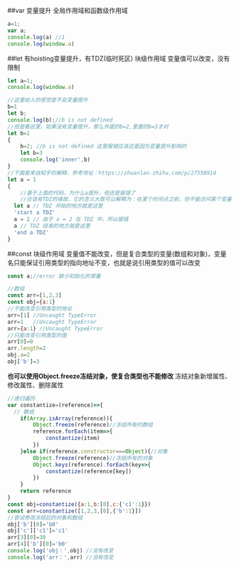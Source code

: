 ##var
变量提升
全局作用域和函数级作用域
```js
a=1;
var a;
console.log(a) //1
console.log(window.a)
```
##let
有hoisting变量提升，有TDZ(临时死区)
块级作用域
变量值可以改变，没有限制
```js
let a=1;
console.log(window.a)

//这里给人的感觉是不会变量提升
b=1
let b;
console.log(b);//b is not defined
//但是看这里，如果没有变量提升，那么外面的b=2,里面的b=3才对
let b=1
{
	b=2; //b is not defined 这里报错应该还是因为变量提升影响的
	let b=3
	console.log('inner',b)
}
//下面是来自知乎的解释，参考地址：https://zhuanlan.zhihu.com/p/27558914
let a = 1
{
	//基于上面的代码，为什么a提升，但还是报错了
	//应该有TDZ的缘故，它的含义大致可以解释为：在某个时间点之前，你不能访问某个变量，即使这个变量已经存在了
  let a // TDZ 开始的地方就是这里
  'start a TDZ'
  a = 2 // 由于 a = 2 在 TDZ 中，所以报错
  a // TDZ 结束的地方就是这里
  'end a TDZ'
}
```
##const
块级作用域
变量值不能改变，但是复合类型的变量(数组和对象)，变量名只能保证引用类型的指向地址不变，也就是说引用类型的值可以改变
```js
const a;//error 缺少初始化的常量

//数组
const arr=[1,2,3]
const obj={a:1}
//不能改变引用类型的地址
arr=[1] //Uncaught TypeError
arr=1   //Uncaught TypeError
arr={a:1} //Uncaught TypeError
//只能改变引用类型的值
arr[0]=0
arr.length=2
obj.a=2
obj['b']=3
```
**也可以使用Object.freeze冻结对象，使复合类型也不能修改**
冻结对象新增属性、修改属性、删除属性
```js
//递归遍历
var constantize=(reference)=>{
  // 数组
	if(Array.isArray(reference)){
		Object.freeze(reference)//冻结所有的数组
		reference.forEach(item=>{
			constantize(item)
		})
	}else if(reference.constructor===Object){//对象
		Object.freeze(reference)//冻结所有的对象
		Object.keys(reference).forEach(key=>{
			constantize(reference[key])
		})
	}
	return reference
}
const obj=constantize({a:1,b:[0],c:{'c1':1}})
const arr=constantize([1,2,3,[0],{'b':1}])
//尝试修改冻结后的对象和数组
obj['b'][0]='b0'
obj['c']['c1']='c1'
arr[3][0]=30
arr[4]['b'][0]='b0'
console.log('obj：',obj) //没有改变
console.log('arr：',arr) //没有改变
```